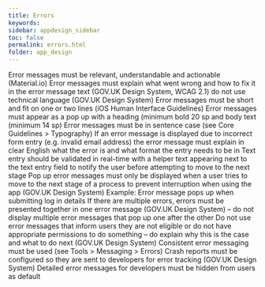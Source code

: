 ```yaml
---
title: Errors  
keywords:
sidebar: appdesign_sidebar
toc: false
permalink: errors.html
folder: app_design 
---
```


Error messages must be relevant, understandable and actionable (Material.io)
Error messages must explain what went wrong and how to fix it in the error message text (GOV.UK Design System, WCAG 2.1)
do not use technical language (GOV.UK Design System)
Error messages must be short and fit on one or two lines (iOS Human Interface Guidelines)
Error messages must appear as a pop up with a heading (minimum bold 20 sp and body text (minimum 14 sp)
Error messages must be in sentence case (see Core Guidelines > Typography)
If an error message is displayed due to incorrect form entry (e.g. invalid email address) the error message must explain in clear English what the error is and what format the entry needs to be in
Text entry should be validated in real-time with a helper text appearing next to the text entry field to notify the user before attempting to move to the next stage
Pop up error messages must only be displayed when a user tries to move to the next stage of a process to prevent interruption when using the app (GOV.UK Design System)
Example: Error message pops up when submitting log in details
If there are multiple errors, errors must be presented together in one error message (GOV.UK Design System) – do not display multiple error messages that pop up one after the other
Do not use error messages that inform users they are not eligible or do not have appropriate permissions to do something – do explain why this is the case and what to do next (GOV.UK Design System)
Consistent error messaging must be used (see Tools > Messaging > Errors)
Crash reports must be configured so they are sent to developers for error tracking (GOV.UK Design System)
Detailed error messages for developers must be hidden from users as default